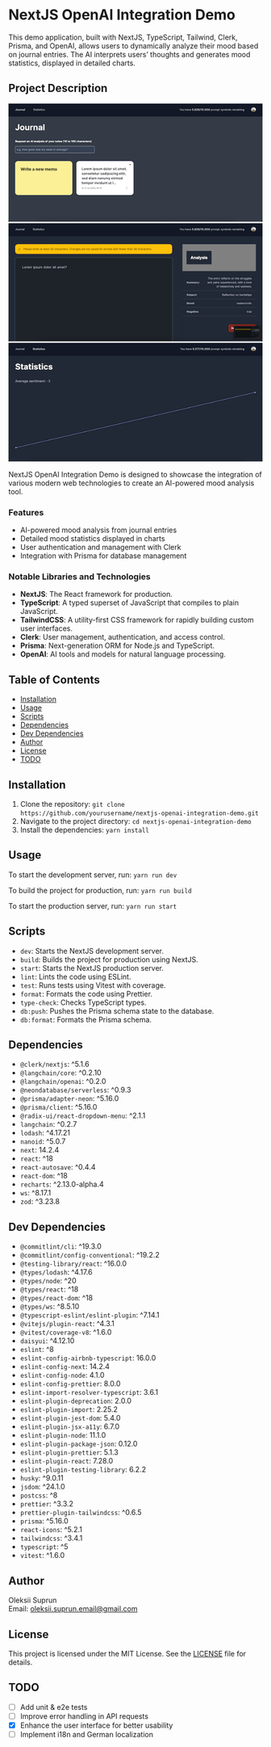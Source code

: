 
# NextJS OpenAI Integration Demo

This demo application, built with NextJS, TypeScript, Tailwind, Clerk, Prisma, and OpenAI, allows users to dynamically analyze their mood based on journal entries. The AI interprets users’ thoughts and generates mood statistics, displayed in detailed charts.

## Project Description

![Project Screenshot 1](./project-preview-01.png)
![Project Screenshot 2](./project-preview-02.png)
![Project Screenshot 2](./project-preview-03.png)

NextJS OpenAI Integration Demo is designed to showcase the integration of various modern web technologies to create an AI-powered mood analysis tool.

### Features

- AI-powered mood analysis from journal entries
- Detailed mood statistics displayed in charts
- User authentication and management with Clerk
- Integration with Prisma for database management

### Notable Libraries and Technologies

- **NextJS**: The React framework for production.
- **TypeScript**: A typed superset of JavaScript that compiles to plain JavaScript.
- **TailwindCSS**: A utility-first CSS framework for rapidly building custom user interfaces.
- **Clerk**: User management, authentication, and access control.
- **Prisma**: Next-generation ORM for Node.js and TypeScript.
- **OpenAI**: AI tools and models for natural language processing.

## Table of Contents

- [Installation](#installation)
- [Usage](#usage)
- [Scripts](#scripts)
- [Dependencies](#dependencies)
- [Dev Dependencies](#dev-dependencies)
- [Author](#author)
- [License](#license)
- [TODO](#todo)

## Installation

1. Clone the repository:
   `git clone https://github.com/yourusername/nextjs-openai-integration-demo.git`
2. Navigate to the project directory:
   `cd nextjs-openai-integration-demo`
3. Install the dependencies:
   `yarn install`

## Usage

To start the development server, run:
`yarn run dev`

To build the project for production, run:
`yarn run build`

To start the production server, run:
`yarn run start`

## Scripts

- `dev`: Starts the NextJS development server.
- `build`: Builds the project for production using NextJS.
- `start`: Starts the NextJS production server.
- `lint`: Lints the code using ESLint.
- `test`: Runs tests using Vitest with coverage.
- `format`: Formats the code using Prettier.
- `type-check`: Checks TypeScript types.
- `db:push`: Pushes the Prisma schema state to the database.
- `db:format`: Formats the Prisma schema.

## Dependencies

- `@clerk/nextjs`: ^5.1.6
- `@langchain/core`: ^0.2.10
- `@langchain/openai`: ^0.2.0
- `@neondatabase/serverless`: ^0.9.3
- `@prisma/adapter-neon`: ^5.16.0
- `@prisma/client`: ^5.16.0
- `@radix-ui/react-dropdown-menu`: ^2.1.1
- `langchain`: ^0.2.7
- `lodash`: ^4.17.21
- `nanoid`: ^5.0.7
- `next`: 14.2.4
- `react`: ^18
- `react-autosave`: ^0.4.4
- `react-dom`: ^18
- `recharts`: ^2.13.0-alpha.4
- `ws`: ^8.17.1
- `zod`: ^3.23.8

## Dev Dependencies

- `@commitlint/cli`: ^19.3.0
- `@commitlint/config-conventional`: ^19.2.2
- `@testing-library/react`: ^16.0.0
- `@types/lodash`: ^4.17.6
- `@types/node`: ^20
- `@types/react`: ^18
- `@types/react-dom`: ^18
- `@types/ws`: ^8.5.10
- `@typescript-eslint/eslint-plugin`: ^7.14.1
- `@vitejs/plugin-react`: ^4.3.1
- `@vitest/coverage-v8`: ^1.6.0
- `daisyui`: ^4.12.10
- `eslint`: ^8
- `eslint-config-airbnb-typescript`: 16.0.0
- `eslint-config-next`: 14.2.4
- `eslint-config-node`: 4.1.0
- `eslint-config-prettier`: 8.0.0
- `eslint-import-resolver-typescript`: 3.6.1
- `eslint-plugin-deprecation`: 2.0.0
- `eslint-plugin-import`: 2.25.2
- `eslint-plugin-jest-dom`: 5.4.0
- `eslint-plugin-jsx-a11y`: 6.7.0
- `eslint-plugin-node`: 11.1.0
- `eslint-plugin-package-json`: 0.12.0
- `eslint-plugin-prettier`: 5.1.3
- `eslint-plugin-react`: 7.28.0
- `eslint-plugin-testing-library`: 6.2.2
- `husky`: ^9.0.11
- `jsdom`: ^24.1.0
- `postcss`: ^8
- `prettier`: ^3.3.2
- `prettier-plugin-tailwindcss`: ^0.6.5
- `prisma`: ^5.16.0
- `react-icons`: ^5.2.1
- `tailwindcss`: ^3.4.1
- `typescript`: ^5
- `vitest`: ^1.6.0

## Author

Oleksii Suprun  
Email: oleksii.suprun.email@gmail.com

## License

This project is licensed under the MIT License. See the [LICENSE](LICENSE) file for details.

## TODO

- [ ] Add unit & e2e tests
- [ ] Improve error handling in API requests
- [x] Enhance the user interface for better usability
- [ ] Implement i18n and German localization
